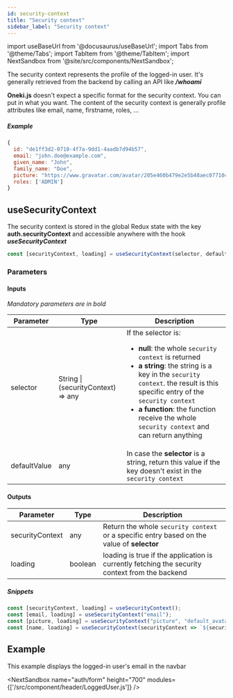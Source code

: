```yaml
---
id: security-context
title: "Security context"
sidebar_label: "Security context"
---
```

import useBaseUrl from '@docusaurus/useBaseUrl';
import Tabs from '@theme/Tabs';
import TabItem from '@theme/TabItem';
import NextSandbox from '@site/src/components/NextSandbox';

The security context represents the profile of the logged-in user. It's generally retrieved from the backend by calling an API like ***/whoami***

**Oneki.js** doesn't expect a specific format for the security context. You can put in what you want. The content of the security context is generally profile attributes like email, name, firstname, roles, ... 

##### Example
```javascript
{
  id: "de1ff3d2-0710-4f7a-9dd1-4aadb7d94b57",
  email: "john.doe@example.com",
  given_name: "John",
  family_name: "Doe",
  picture: "https://www.gravatar.com/avatar/205e460b479e2e5b48aec07710c08d50",
  roles: ['ADMIN']
}
```

## useSecurityContext

The security context is stored in the global Redux state with the key **auth.securityContext** and accessible anywhere with the hook ***useSecurityContext***

```javascript
const [securityContext, loading] = useSecurityContext(selector, defaultValue);
```

### Parameters
#### Inputs
*Mandatory parameters are in bold*

| Parameter | Type | Description |
| --------- | ---- | ----------- |
| selector | String \|<br/>(securityContext) => any | If the selector is:<ul><li>**null**: the whole `security context` is returned</li><li>**a string**: the string is a key in the `security context`. the result is this specific entry of the `security context`</li><li>**a function**: the function receive the whole `security context` and can return anything</li></ul> |
| defaultValue | any | In case the **selector** is a string, return this value if the key doesn't exist in the `security context` |

#### Outputs

| Parameter | Type | Description |
| --------- | ---- | ----------- |
| securityContext | any | Return the whole `security context` or a specific entry based on the value of **selector**
| loading | boolean | loading is true if the application is currently fetching the security context from the backend

##### Snippets

```javascript
const [securityContext, loading] = useSecurityContext();
const [email, loading] = useSecurityContext("email");
const [picture, loading] = useSecurityContext("picture", "default_avatar.jpg");
const [name, loading] = useSecurityContext(securityContext => `${securityContext.given_name} ${securityContext.family_name}`);
```

## Example

This example displays the logged-in user's email in the navbar

<NextSandbox 
  name="auth/form" 
  height="700" 
  modules={['/src/component/header/LoggedUser.js']} 
/>



